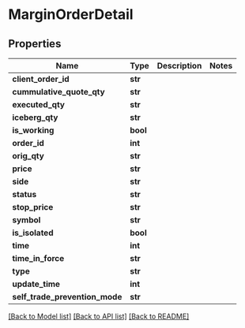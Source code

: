 # MarginOrderDetail

## Properties
Name | Type | Description | Notes
------------ | ------------- | ------------- | -------------
**client_order_id** | **str** |  | 
**cummulative_quote_qty** | **str** |  | 
**executed_qty** | **str** |  | 
**iceberg_qty** | **str** |  | 
**is_working** | **bool** |  | 
**order_id** | **int** |  | 
**orig_qty** | **str** |  | 
**price** | **str** |  | 
**side** | **str** |  | 
**status** | **str** |  | 
**stop_price** | **str** |  | 
**symbol** | **str** |  | 
**is_isolated** | **bool** |  | 
**time** | **int** |  | 
**time_in_force** | **str** |  | 
**type** | **str** |  | 
**update_time** | **int** |  | 
**self_trade_prevention_mode** | **str** |  | 

[[Back to Model list]](../README.md#documentation-for-models) [[Back to API list]](../README.md#documentation-for-api-endpoints) [[Back to README]](../README.md)


